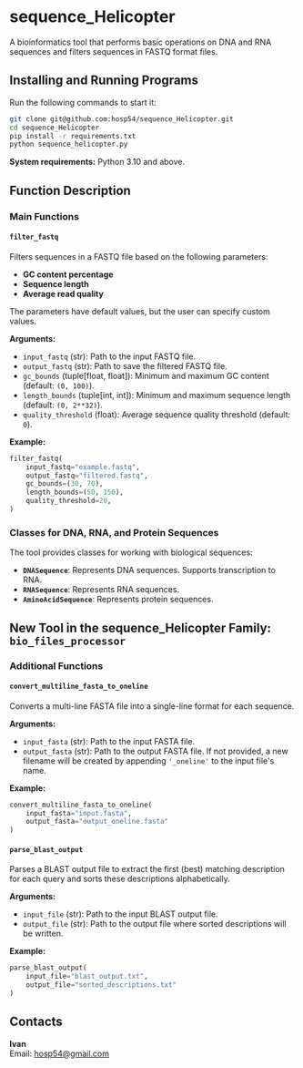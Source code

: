 # sequence_Helicopter

A bioinformatics tool that performs basic operations on DNA and RNA sequences and filters sequences in FASTQ format files.

## Installing and Running Programs

Run the following commands to start it:

```bash
git clone git@github.com:hosp54/sequence_Helicopter.git
cd sequence_Helicopter
pip install -r requirements.txt
python sequence_helicopter.py
```

**System requirements:** Python 3.10 and above.

## Function Description

### Main Functions

#### `filter_fastq`
Filters sequences in a FASTQ file based on the following parameters:
- **GC content percentage**
- **Sequence length**
- **Average read quality**

The parameters have default values, but the user can specify custom values.

**Arguments:**
- `input_fastq` (str): Path to the input FASTQ file.
- `output_fastq` (str): Path to save the filtered FASTQ file.
- `gc_bounds` (tuple[float, float]): Minimum and maximum GC content (default: `(0, 100)`).
- `length_bounds` (tuple[int, int]): Minimum and maximum sequence length (default: `(0, 2**32)`).
- `quality_threshold` (float): Average sequence quality threshold (default: `0`).

**Example:**

```python
filter_fastq(
    input_fastq="example.fastq",
    output_fastq="filtered.fastq",
    gc_bounds=(30, 70),
    length_bounds=(50, 150),
    quality_threshold=20,
)
```

### Classes for DNA, RNA, and Protein Sequences

The tool provides classes for working with biological sequences:
- **`DNASequence`**: Represents DNA sequences. Supports transcription to RNA.
- **`RNASequence`**: Represents RNA sequences.
- **`AminoAcidSequence`**: Represents protein sequences.

## New Tool in the sequence_Helicopter Family: `bio_files_processor`

### Additional Functions

#### `convert_multiline_fasta_to_oneline`
Converts a multi-line FASTA file into a single-line format for each sequence.

**Arguments:**
- `input_fasta` (str): Path to the input FASTA file.
- `output_fasta` (str): Path to the output FASTA file. If not provided, a new filename will be created by appending `'_oneline'` to the input file's name.

**Example:**

```python
convert_multiline_fasta_to_oneline(
    input_fasta="input.fasta",
    output_fasta="output_oneline.fasta"
)
```

#### `parse_blast_output`
Parses a BLAST output file to extract the first (best) matching description for each query and sorts these descriptions alphabetically.

**Arguments:**
- `input_file` (str): Path to the input BLAST output file.
- `output_file` (str): Path to the output file where sorted descriptions will be written.

**Example:**

```python
parse_blast_output(
    input_file="blast_output.txt",
    output_file="sorted_descriptions.txt"
)
```

## Contacts

**Ivan**  
Email: [hosp54@gmail.com](mailto:hosp54@gmail.com)
